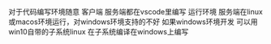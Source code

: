 对于代码编写环境随意
客户端 服务端都在vscode里编写
运行环境 服务端在linux或macos环境运行，对windows环境支持的不好
如果windows环境开发 可以用win10自带的子系统linux 在子系统编译在windows上编写
